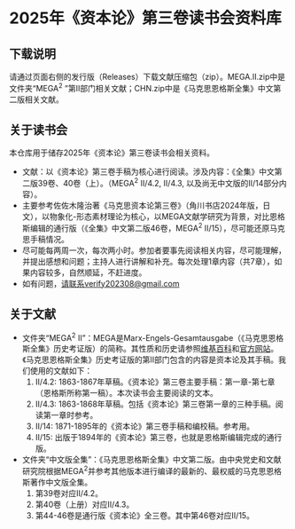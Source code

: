 # 2025年《资本论》第三卷读书会资料库
## 下载说明
请通过页面右侧的发行版（Releases）下载文献压缩包（zip）。MEGA.II.zip中是文件夹“MEGA<sup>2</sup> ”第II部门相关文献；CHN.zip中是《马克思恩格斯全集》中文第二版相关文献。

## 关于读书会
本仓库用于储存2025年《资本论》第三卷读书会相关资料。
- 文献：以《资本论》第三卷手稿为核心进行阅读。涉及内容：《全集》中文第二版39卷、40卷（上）。（MEGA<sup>2</sup>  II/4.2, II/4.3, 以及尚无中文版的II/14部分内容）。
- 主要参考佐佐木隆治著《马克思资本论第三卷》（角川书店2024年版，日文），以物象化-形态素材理论为核心，以MEGA文献学研究为背景，对比恩格斯编辑的通行版（《全集》中文第二版46卷，MEGA<sup>2</sup>  II/15），尽可能还原马克思手稿情况。
- 尽可能每两周一次，每次两小时。参加者要事先阅读相关内容，尽可能理解，并提出感想和问题；主持人进行讲解和补充。每次处理1章内容（共7章），如果内容较多，自然顺延，不赶进度。
- 如有问题，请联系verify202308@gmail.com
## 关于文献
- 文件夹“MEGA<sup>2</sup>  II”：MEGA是Marx-Engels-Gesamtausgabe（《马克思恩格斯全集》历史考证版）的简称。其性质和历史请参照[维基百科](https://zh.wikipedia.org/wiki/%E9%A9%AC%E5%85%8B%E6%80%9D%E6%81%A9%E6%A0%BC%E6%96%AF%E5%85%A8%E9%9B%86%E5%8E%86%E5%8F%B2%E8%80%83%E8%AF%81%E7%89%88)和[官方网站](https://megadigital.bbaw.de/)。《马克思恩格斯全集》历史考证版的第II部门包含的内容是资本论及其手稿。我们使用的文献如下：
    1. II/4.2: 1863-1867年草稿。《资本论》第三卷主要手稿：第一章-第七章（恩格斯所称第一稿）。本次读书会主要阅读的文本。
    2. II/4.3: 1863-1868年草稿。包括《资本论》第三卷第一章的三种手稿。阅读第一章时参考。
    3. II/14: 1871-1895年的《资本论》第三卷手稿和编校稿。参考用。
    4. II/15: 出版于1894年的《资本论》第三卷，也就是恩格斯编辑完成的通行版。
- 文件夹“中文版全集”：《马克思恩格斯全集》中文第二版。由中央党史和文献研究院根据MEGA<sup>2</sup>并参考其他版本进行编译的最新的、最权威的马克思恩格斯著作中文版全集。
    1. 第39卷对应II/4.2。
    2. 第40卷（上册）对应II/4.3。
    3. 第44-46卷是通行版《资本论》全三卷。其中第46卷对应II/15。
